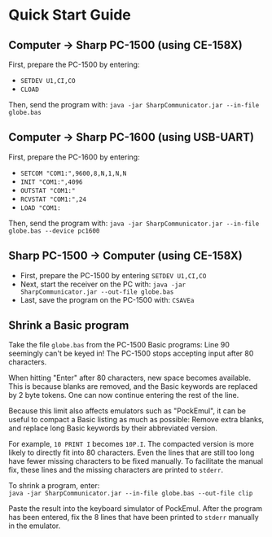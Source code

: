 # Quick Start Guide

## Computer -> Sharp PC-1500 (using CE-158X)
First, prepare the PC-1500 by entering:
* `SETDEV U1,CI,CO`
* `CLOAD`

Then, send the program with: `java -jar SharpCommunicator.jar --in-file globe.bas`

## Computer -> Sharp PC-1600 (using USB-UART)
First, prepare the PC-1600 by entering:
* `SETCOM "COM1:",9600,8,N,1,N,N`
* `INIT "COM1:",4096`
* `OUTSTAT "COM1:"`
* `RCVSTAT "COM1:",24`
* `LOAD "COM1:`

Then, send the program with: `java -jar SharpCommunicator.jar --in-file globe.bas --device pc1600`

## Sharp PC-1500 -> Computer (using CE-158X)
* First, prepare the PC-1500 by entering `SETDEV U1,CI,CO`
* Next, start the receiver on the PC with: `java -jar SharpCommunicator.jar --out-file globe.bas`
* Last, save the program on the PC-1500 with: `CSAVEa`

## Shrink a Basic program
Take the file `globe.bas` from the PC-1500 Basic programs: Line 90 seemingly can't be keyed in!
The PC-1500 stops accepting input after 80 characters.

When hitting "Enter" after 80 characters, new space becomes available. This is because blanks are
removed, and the Basic keywords are replaced by 2 byte tokens. One can now continue entering the rest of the line.

Because this limit also affects emulators such as "PockEmul", it can be useful to compact a Basic listing as
much as possible: Remove extra blanks, and replace long Basic keywords by their abbreviated version.

For example, `10 PRINT I` becomes `10P.I`. The compacted version is more likely to directly fit into 80 characters.
Even the lines that are still too long have fewer missing characters to be fixed manually.
To facilitate the manual fix, these lines and the missing characters are printed to `stderr`.

To shrink a program, enter:  
`java -jar SharpCommunicator.jar --in-file globe.bas --out-file clip`

Paste the result into the keyboard simulator of PockEmul. After the program has been
entered, fix the 8 lines that have been printed to `stderr` manually in the emulator.